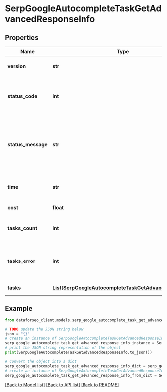 # SerpGoogleAutocompleteTaskGetAdvancedResponseInfo


## Properties

Name | Type | Description | Notes
------------ | ------------- | ------------- | -------------
**version** | **str** | the current version of the API | [optional] 
**status_code** | **int** | general status code you can find the full list of the response codes here | [optional] 
**status_message** | **str** | general informational message you can find the full list of general informational messages here | [optional] 
**time** | **str** | total execution time, seconds | [optional] 
**cost** | **float** | total tasks cost, USD | [optional] 
**tasks_count** | **int** | the number of tasks in the tasks array | [optional] 
**tasks_error** | **int** | the number of tasks in the tasks array returned with an error | [optional] 
**tasks** | [**List[SerpGoogleAutocompleteTaskGetAdvancedTaskInfo]**](SerpGoogleAutocompleteTaskGetAdvancedTaskInfo.md) | array of tasks | [optional] 

## Example

```python
from dataforseo_client.models.serp_google_autocomplete_task_get_advanced_response_info import SerpGoogleAutocompleteTaskGetAdvancedResponseInfo

# TODO update the JSON string below
json = "{}"
# create an instance of SerpGoogleAutocompleteTaskGetAdvancedResponseInfo from a JSON string
serp_google_autocomplete_task_get_advanced_response_info_instance = SerpGoogleAutocompleteTaskGetAdvancedResponseInfo.from_json(json)
# print the JSON string representation of the object
print(SerpGoogleAutocompleteTaskGetAdvancedResponseInfo.to_json())

# convert the object into a dict
serp_google_autocomplete_task_get_advanced_response_info_dict = serp_google_autocomplete_task_get_advanced_response_info_instance.to_dict()
# create an instance of SerpGoogleAutocompleteTaskGetAdvancedResponseInfo from a dict
serp_google_autocomplete_task_get_advanced_response_info_from_dict = SerpGoogleAutocompleteTaskGetAdvancedResponseInfo.from_dict(serp_google_autocomplete_task_get_advanced_response_info_dict)
```
[[Back to Model list]](../README.md#documentation-for-models) [[Back to API list]](../README.md#documentation-for-api-endpoints) [[Back to README]](../README.md)


